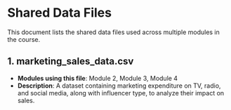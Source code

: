 # Shared Data Files

This document lists the shared data files used across multiple modules in the course.

## 1. marketing_sales_data.csv

- **Modules using this file**: Module 2, Module 3, Module 4
- **Description**: A dataset containing marketing expenditure on TV, radio, and social media, along with influencer type, to analyze their impact on sales.

